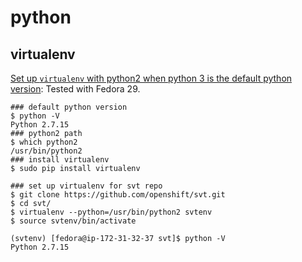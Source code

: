 # python

## virtualenv

[Set up `virtualenv` with python2 when python 3 is the default python version](https://virtualenv.pypa.io/en/latest/reference/#virtualenv-command): Tested with Fedora 29.

```
### default python version
$ python -V
Python 2.7.15
### python2 path
$ which python2
/usr/bin/python2
### install virtualenv
$ sudo pip install virtualenv

### set up virtualenv for svt repo
$ git clone https://github.com/openshift/svt.git
$ cd svt/
$ virtualenv --python=/usr/bin/python2 svtenv
$ source svtenv/bin/activate

(svtenv) [fedora@ip-172-31-32-37 svt]$ python -V
Python 2.7.15

```